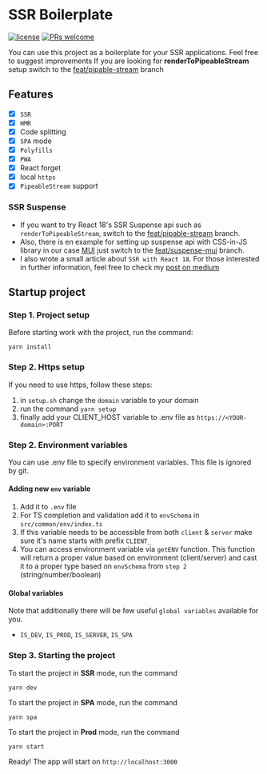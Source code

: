 # SSR Boilerplate

[![license](https://img.shields.io/github/license/nhn/tui.editor.svg)](https://github.com/nhn/tui.editor/blob/master/LICENSE) [![PRs welcome](https://img.shields.io/badge/PRs-welcome-ff69b4.svg)](https://github.com/nhn/tui.editor/issues?q=is%3Aissue+is%3Aopen+label%3A%22help+wanted%22)

You can use this project as a boilerplate for your SSR applications. Feel free to suggest improvements
If you are looking for **renderToPipeableStream** setup switch to the [feat/pipable-stream](https://github.com/denchiklut/ssr-boilerplate/tree/feat/pipable-stream) branch

## Features

-   [x] `SSR`
-   [x] `HMR`
-   [x] Code splitting
-   [x] `SPA` mode
-   [x] `Polyfills`
-   [x] `PWA`
-   [x] React forget
-   [x] local `https`
-   [x] `PipeableStream` support

### SSR Suspense

-   If you want to try React 18's SSR Suspense api such as `renderToPipeableStream`, switch to the [feat/pipable-stream](https://github.com/denchiklut/ssr-boilerplate/tree/feat/pipable-stream) branch.
-   Also, there is en example for setting up suspense api with CSS-in-JS library in our case [MUI](https://github.com/denchiklut/ssr-boilerplate/tree/feat/suspense-mui) just switch to the [feat/suspense-mui](https://github.com/denchiklut/ssr-boilerplate/tree/feat/suspense-mui) branch.
-   I also wrote a small article about `SSR with React 18`. For those interested in further information, feel free to check my [post on medium](https://medium.com/@ollylut/ssr-with-react-18-c8961d764a94)

## Startup project

### Step 1. Project setup

Before starting work with the project, run the command:

```
yarn install
```

### Step 2. Https setup

If you need to use https, follow these steps:

1. in `setup.sh` change the `domain` variable to your domain
2. run the command `yarn setup`
3. finally add your CLIENT_HOST variable to .env file as `https://<YOUR-domain>:PORT`

### Step 2. Environment variables

You can use .env file to specify environment variables. This file is ignored by git.

#### Adding new `env` variable

1. Add it to `.env` file
2. For TS completion and validation add it to `envSchema` in `src/common/env/index.ts`
3. If this variable needs to be accessible from both `client` & `server` make sure it's name starts with prefix `CLIENT_`
4. You can access environment variable via `getENV` function.
   This function will return a proper value based on environment (client/server) and cast it to a proper type based on `envSchema` from `step 2` (string/number/boolean)

#### Global variables

Note that additionally there will be few useful `global variables` available for you.

-   `IS_DEV`, `IS_PROD`, `IS_SERVER`, `IS_SPA`

### Step 3. Starting the project

To start the project in **SSR** mode, run the command

```
yarn dev
```

To start the project in **SPA** mode, run the command

```
yarn spa
```

To start the project in **Prod** mode, run the command

```
yarn start
```

Ready! The app will start on `http://localhost:3000`
